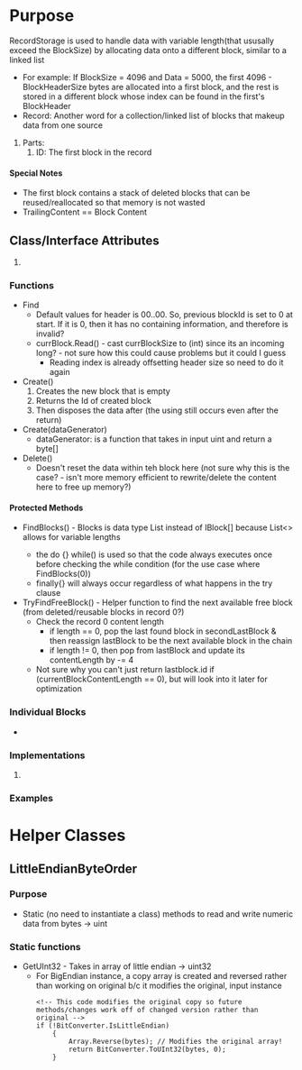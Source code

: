 # Purpose
RecordStorage is used to handle data with variable length(that ususally exceed the BlockSize) by allocating data onto a different block, similar to a linked list
- For example: If BlockSize = 4096 and Data = 5000, the first 4096 - BlockHeaderSize bytes are allocated into a first block, and the rest is stored in a different block whose index can be found in the first's BlockHeader
- Record: Another word for a collection/linked list of blocks that makeup data from one source
1. Parts:
    1. ID: The first block in the record
#### Special Notes
- The first block contains a stack of deleted blocks that can be reused/reallocated so that memory is not wasted
- TrailingContent == Block Content

## Class/Interface Attributes
1. 


### Functions
- Find
    - Default values for header is 00..00. So, previous blockId is set to 0 at start. If it is 0, then it has no containing information, and therefore is invalid?
    - currBlock.Read() - cast currBlockSize to (int) since its an incoming long? - not sure how this could cause problems but it could I guess
        - Reading index is already offsetting header size so need to do it again
- Create()
    1. Creates the new block that is empty
    2. Returns the Id of created block
    3. Then disposes the data after (the using still occurs even after the return)
- Create(dataGenerator)
    - dataGenerator: is a function that takes in input uint and return a byte[]
- Delete()
    - Doesn't reset the data within teh block here (not sure why this is the case? - isn't more memory efficient to rewrite/delete the content here to free up memory?)

#### Protected Methods
- FindBlocks() - Blocks is data type List<IBlock> instead of IBlock[] because List<> allows for variable lengths
    - the do {} while() is used so that the code always executes once before checking the while condition (for the use case where FindBlocks(0))
    - finally{} will always occur regardless of what happens in the try clause
- TryFindFreeBlock() - Helper function to find the next available free block (from deleted/reusable blocks in record 0?)
    - Check the record 0 content length
        - if length == 0, pop the last found block in secondLastBlock & then reassign lastBlock to be the next available block in the chain
        - if length != 0, then pop from lastBlock and update its contentLength by -= 4
    - Not sure why you can't just return lastblock.id if (currentBlockContentLength == 0), but will look into it later for optimization



### Individual Blocks
- 


### Implementations
1. 

### Examples

# Helper Classes

## LittleEndianByteOrder

### Purpose
- Static (no need to instantiate a class) methods to read and write numeric data from bytes -> uint

### Static functions
- GetUInt32 - Takes in array of little endian -> uint32
    - For BigEndian instance, a copy array is created and reversed rather than working on original b/c it modifies the original, input instance
        ```
        <!-- This code modifies the original copy so future methods/changes work off of changed version rather than original -->
        if (!BitConverter.IsLittleEndian) 
            {
                Array.Reverse(bytes); // Modifies the original array!
                return BitConverter.ToUInt32(bytes, 0);
            }
        ```